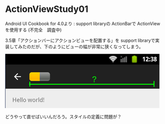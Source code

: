 # ActionViewStudy01
Android UI Cookbook for 4.0より : support libraryの ActionBarで ActionViewを使用する (不完全　調査中)

3.5章「アクションバーにアクションビューを配置する」を support libraryで実装してみたのだが、下のようにビューの幅が非常に狭くなってしまう。

![screensho](https://github.com/Nunocky/ActionViewStudy01/blob/master/doc/scr.png)

どうやって直せばいいんだろう。スタイルの定義に問題が？
